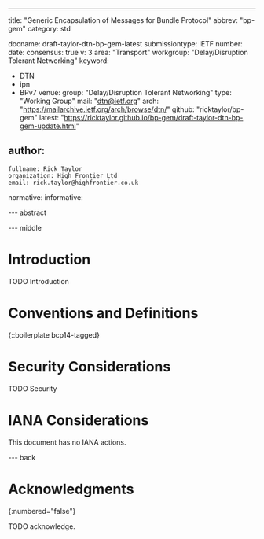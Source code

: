 ---
title: "Generic Encapsulation of Messages for Bundle Protocol"
abbrev: "bp-gem"
category: std

docname: draft-taylor-dtn-bp-gem-latest
submissiontype: IETF
number:
date:
consensus: true
v: 3
area: "Transport"
workgroup: "Delay/Disruption Tolerant Networking"
keyword:
 - DTN
 - ipn
 - BPv7
venue:
  group: "Delay/Disruption Tolerant Networking"
  type: "Working Group"
  mail: "dtn@ietf.org"
  arch: "https://mailarchive.ietf.org/arch/browse/dtn/"
  github: "ricktaylor/bp-gem"
  latest: "https://ricktaylor.github.io/bp-gem/draft-taylor-dtn-bp-gem-update.html"

author:
 -
    fullname: Rick Taylor
    organization: High Frontier Ltd
    email: rick.taylor@highfrontier.co.uk

normative:
informative:

--- abstract



--- middle

# Introduction

TODO Introduction


# Conventions and Definitions

{::boilerplate bcp14-tagged}


# Security Considerations

TODO Security


# IANA Considerations

This document has no IANA actions.


--- back

# Acknowledgments
{:numbered="false"}

TODO acknowledge.
